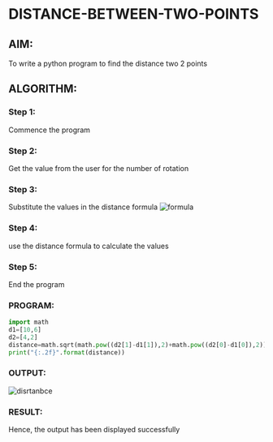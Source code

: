 # DISTANCE-BETWEEN-TWO-POINTS

## AIM:
To write a python program to find the distance two 2 points
## ALGORITHM:
### Step 1: 
Commence the program
### Step 2:
Get the value from the user for the number of rotation
### Step 3: 
Substitute the values in the distance formula ![formula](https://user-images.githubusercontent.com/93978702/154787400-53ffdb3f-eabc-4865-81eb-cf454e2cea3e.png)

### Step 4: 
use the distance formula to calculate the values
### Step 5: 
End the program
### PROGRAM:
~~~python
import math 
d1=[10,6]
d2=[4,2]
distance=math.sqrt(math.pow((d2[1]-d1[1]),2)+math.pow((d2[0]-d1[0]),2))
print("{:.2f}".format(distance))
~~~
  


### OUTPUT:
![disrtanbce](https://user-images.githubusercontent.com/93978702/154787435-1ff87aec-9531-4d28-9991-2c46c9ef653d.png)



### RESULT:
Hence, the output has been displayed successfully 
